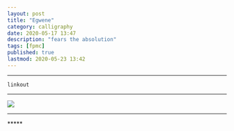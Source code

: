 ```yaml
---
layout: post
title: "Egwene"
category: calligraphy
date: 2020-05-17 13:47
description: "fears the absolution"
tags: [fpmc]
published: true
lastmod: 2020-05-23 13:42
---
```


*****

`linkout`

*****

<img src="{{ site.url }}/assets/img/ca04.jpg" />

*****
<div class="fpmc-nav">


</div>
*****

